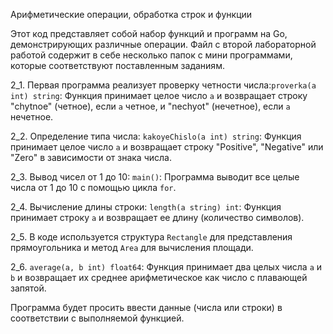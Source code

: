 Арифметические операции, обработка строк и функции

Этот код представляет собой набор функций и программ на Go, демонстрирующих различные операции. Файл с второй лабораторной работой содержит в себе несколько папок с мини программами, которые соответствуют поставленным заданиям.

2_1. Первая программа реализует проверку четности числа:`proverka(a int) string`: Функция принимает целое число `a` и возвращает строку "chytnoe" (четное), если `a` четное, и "nechyot" (нечетное), если `a` нечетное.

2_2. Определение типа числа: `kakoyeChislo(a int) string`: Функция принимает целое число `a` и возвращает строку "Positive", "Negative" или "Zero" в зависимости от знака числа.

2_3. Вывод чисел от 1 до 10: `main()`: Программа выводит все целые числа от 1 до 10 с помощью цикла `for`.

2_4. Вычисление длины строки: `length(a string) int`: Функция принимает строку `a` и возвращает ее длину (количество символов).

2_5. В коде используется структура `Rectangle` для представления прямоугольника и метод `Area` для вычисления площади.

2_6. `average(a, b int) float64`: Функция принимает два целых числа `a` и `b` и возвращает их среднее арифметическое как число с плавающей запятой.


Программа будет просить ввести данные (числа или строки) в соответствии с выполняемой функцией.
